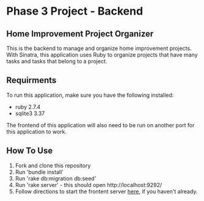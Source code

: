 # Phase 3 Project - Backend
##  Home Improvement Project Organizer
This is the backend to manage and organize home improvement projects. With Sinatra, this application uses Ruby to organize projects that have many tasks and tasks that belong to a project.

## Requirments
To run this application, make sure you have the following installed:
* ruby 2.7.4
* sqlite3 3.37

The frontend of this application will also need to be run on another port for this application to work. 

## How To Use
1. Fork and clone this repository
2. Run 'bundle install'
3. Run 'rake db:migration db:seed'
4. Run 'rake server' - this should open http://localhost:9292/
5. Follow directions to start the frontent server [here](https://github.com/kyrstin-kempf/home-improvement-planner/tree/main), if you haven't already.